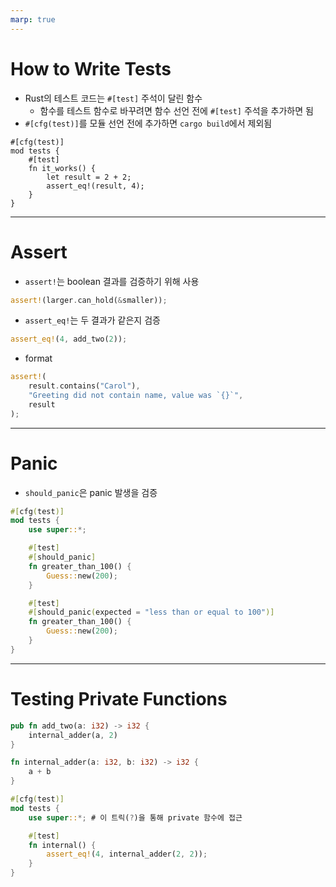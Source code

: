 ```yaml
---
marp: true
---
```


# How to Write Tests

- Rust의 테스트 코드는 `#[test]` 주석이 달린 함수
    - 함수를 테스트 함수로 바꾸려면 함수 선언 전에 `#[test]` 주석을 추가하면 됨
- `#[cfg(test)]`를 모듈 선언 전에 추가하면 `cargo build`에서 제외됨
```
#[cfg(test)]
mod tests {
    #[test]
    fn it_works() {
        let result = 2 + 2;
        assert_eq!(result, 4);
    }
}
```

---

# Assert

- `assert!`는 boolean 결과를 검증하기 위해 사용
```rs
assert!(larger.can_hold(&smaller));
```
- `assert_eq!`는 두 결과가 같은지 검증
```rs
assert_eq!(4, add_two(2));
```
- format
```rs
assert!(
    result.contains("Carol"),
    "Greeting did not contain name, value was `{}`",
    result
);
```


---

# Panic

- `should_panic`은 panic 발생을 검증
```rs
#[cfg(test)]
mod tests {
    use super::*;

    #[test]
    #[should_panic]
    fn greater_than_100() {
        Guess::new(200);
    }

    #[test]
    #[should_panic(expected = "less than or equal to 100")]
    fn greater_than_100() {
        Guess::new(200);
    }
}
```

---

# Testing Private Functions

```rs
pub fn add_two(a: i32) -> i32 {
    internal_adder(a, 2)
}

fn internal_adder(a: i32, b: i32) -> i32 {
    a + b
}

#[cfg(test)]
mod tests {
    use super::*; # 이 트릭(?)을 통해 private 함수에 접근

    #[test]
    fn internal() {
        assert_eq!(4, internal_adder(2, 2));
    }
}
```